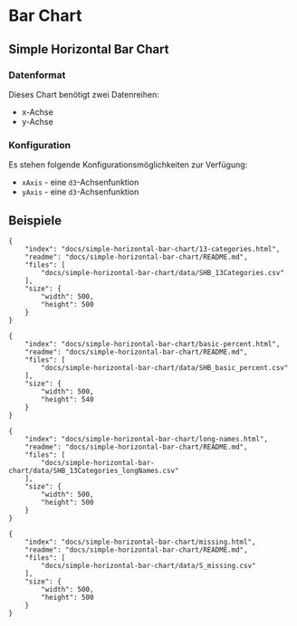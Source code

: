 # Bar Chart

## Simple Horizontal Bar Chart

### Datenformat

Dieses Chart benötigt zwei Datenreihen:

* x-Achse
* y-Achse

### Konfiguration

Es stehen folgende Konfigurationsmöglichkeiten zur Verfügung:

* `xAxis` - eine `d3`-Achsenfunktion
* `yAxis` - eine `d3`-Achsenfunktion

## Beispiele

```project
{
    "index": "docs/simple-horizontal-bar-chart/13-categories.html",
    "readme": "docs/simple-horizontal-bar-chart/README.md",
    "files": [
        "docs/simple-horizontal-bar-chart/data/SHB_13Categories.csv"
    ],
    "size": {
        "width": 500,
        "height": 500
    }
}
```

```project
{
    "index": "docs/simple-horizontal-bar-chart/basic-percent.html",
    "readme": "docs/simple-horizontal-bar-chart/README.md",
    "files": [
        "docs/simple-horizontal-bar-chart/data/SHB_basic_percent.csv"
    ],
    "size": {
        "width": 500,
        "height": 540
    }
}
```

```project
{
    "index": "docs/simple-horizontal-bar-chart/long-names.html",
    "readme": "docs/simple-horizontal-bar-chart/README.md",
    "files": [
        "docs/simple-horizontal-bar-chart/data/SHB_13Categories_longNames.csv"
    ],
    "size": {
        "width": 500,
        "height": 500
    }
}
```

```project
{
    "index": "docs/simple-horizontal-bar-chart/missing.html",
    "readme": "docs/simple-horizontal-bar-chart/README.md",
    "files": [
        "docs/simple-horizontal-bar-chart/data/S_missing.csv"
    ],
    "size": {
        "width": 500,
        "height": 500
    }
}
```